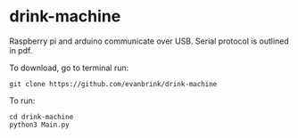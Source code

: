 # drink-machine
Raspberry pi and arduino communicate over USB. Serial protocol is outlined in pdf.

To download, go to terminal run:
```
git clone https://github.com/evanbrink/drink-machine
```

To run:
```
cd drink-machine
python3 Main.py
```
